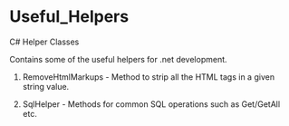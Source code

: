 # Useful_Helpers
C# Helper Classes

Contains some of the useful helpers for .net development.

1. RemoveHtmlMarkups - Method to strip all the HTML tags in a given string value.

2. SqlHelper - Methods for common SQL operations such as Get/GetAll etc.
